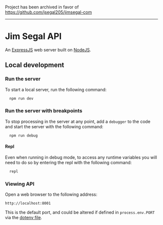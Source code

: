 Project has been archived in favor of https://github.com/jsegal205/jimsegal-com

---

# Jim Segal API

An [ExpressJS](https://expressjs.com/) web server built on [NodeJS](https://nodejs.org/en/).

## Local development

### Run the server

To start a local server, run the following command:

```bash
  npm run dev
```

### Run the server with breakpoints

To stop processing in the server at any point, add a `debugger` to the code and start the server with the following command:

```bash
  npm run debug
```

#### Repl

Even when running in debug mode, to access any runtime variables you will need to do so by entering the repl with the following command:

```bash
  repl
```

### Viewing API

Open a web browser to the following address:

`http://localhost:8001`

This is the default port, and could be altered if defined in `process.env.PORT` via the [dotenv file](https://www.npmjs.com/package/dotenv).
